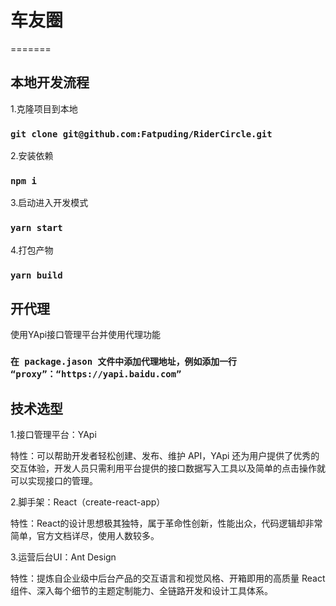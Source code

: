 # 车友圈
=======

## 本地开发流程

1.克隆项目到本地

### `git clone git@github.com:Fatpuding/RiderCircle.git`

2.安装依赖

### `npm i`

3.启动进入开发模式

### `yarn start`

4.打包产物

### `yarn build`

## 开代理

使用YApi接口管理平台并使用代理功能

### `在 package.jason 文件中添加代理地址，例如添加一行 “proxy”：“https://yapi.baidu.com”`

## 技术选型

1.接口管理平台：YApi 

特性：可以帮助开发者轻松创建、发布、维护 API，YApi 还为用户提供了优秀的交互体验，开发人员只需利用平台提供的接口数据写入工具以及简单的点击操作就可以实现接口的管理。

2.脚手架：React（create-react-app）

特性：React的设计思想极其独特，属于革命性创新，性能出众，代码逻辑却非常简单，官方文档详尽，使用人数较多。

3.运营后台UI：Ant Design

特性：提炼自企业级中后台产品的交互语言和视觉风格、开箱即用的高质量 React 组件、深入每个细节的主题定制能力、全链路开发和设计工具体系。


